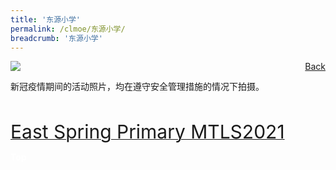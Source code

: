 ```yaml
---
title: '东源小学'
permalink: /clmoe/东源小学/
breadcrumb: '东源小学'
---
```


<!-- Global site tag (gtag.js) - Google Ads: 726049306 -->
<script async src="https://www.googletagmanager.com/gtag/js?id=AW-726049306"></script>
<script>
  window.dataLayer = window.dataLayer || [];
  function gtag(){dataLayer.push(arguments);}
  gtag('js', new Date());

  gtag('config', 'AW-726049306');
</script>
<a href="/exhibits/华文学习展示区-chinese-exhibitions-d/schools/" style="float:right;">Back</a>
 <img src="/images/MTLS2021-EastSpring_CL_Final.jpg"> <br/>
 <p style="font-family: KaiTi;">新冠疫情期间的活动照片，均在遵守安全管理措施的情况下拍摄。</p><br/>
 
 <a href=" https://sites.google.com/view/espsmtls2021 " target="_blank"><span style="font-size: 30px;">East Spring Primary MTLS2021</span></a> <br/>

<div class="btntop"><a href="#top" style="text-decoration:none;"><span style="color:white"><b>Top</b></span></a></div>
